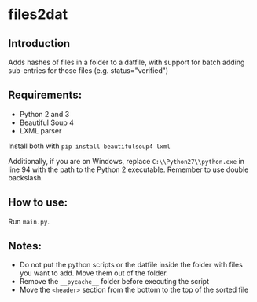 # files2dat

## Introduction
Adds hashes of files in a folder to a datfile, with support for batch adding sub-entries for those files (e.g. status="verified")

## Requirements:
- Python 2 and 3
- Beautiful Soup 4
- LXML parser

Install both with `pip install beautifulsoup4 lxml`

Additionally, if you are on Windows, replace `C:\\Python27\\python.exe` in line 94 with the path to the Python 2 executable. Remember to use double backslash.

## How to use:
Run `main.py`.

## Notes:
- Do not put the python scripts or the datfile inside the folder with files you want to add. Move them out of the folder.
- Remove the `__pycache__` folder before executing the script
- Move the `<header>` section from the bottom to the top of the sorted file
